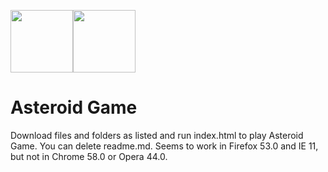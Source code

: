 <a href="http://blueshiftcoding.com" target="_blank"><img src="http://blueshiftcoding.com/wp-content/themes/blueshift/images/logo-animation175p.gif" height="100"><img src="http://blueshiftcoding.com/wp-content/uploads/2017/04/BLUESHIFT-LOGO_GRAD_TRANS.png" height="100"></a>

# Asteroid Game

Download files and folders as listed and run index.html to play Asteroid Game. You can delete readme.md. Seems to work in Firefox 53.0 and IE 11, but not in Chrome 58.0 or Opera 44.0.
